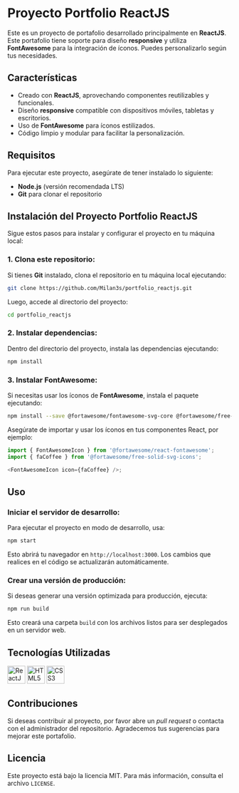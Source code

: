 
# Proyecto Portfolio ReactJS
Este es un proyecto de portafolio desarrollado principalmente en **ReactJS**. Este portafolio tiene soporte para diseño **responsive** y utiliza **FontAwesome** para la integración de íconos. Puedes personalizarlo según tus necesidades.

## Características

- Creado con **ReactJS**, aprovechando componentes reutilizables y funcionales.
- Diseño **responsive** compatible con dispositivos móviles, tabletas y escritorios.
- Uso de **FontAwesome** para íconos estilizados.
- Código limpio y modular para facilitar la personalización.

## Requisitos

Para ejecutar este proyecto, asegúrate de tener instalado lo siguiente:

- **Node.js** (versión recomendada LTS)
- **Git** para clonar el repositorio

## Instalación del Proyecto Portfolio ReactJS

Sigue estos pasos para instalar y configurar el proyecto en tu máquina local:

### 1. Clona este repositorio:

Si tienes **Git** instalado, clona el repositorio en tu máquina local ejecutando:

```bash
git clone https://github.com/Milan3s/portfolio_reactjs.git
```

Luego, accede al directorio del proyecto:

```bash
cd portfolio_reactjs
```

### 2. Instalar dependencias:

Dentro del directorio del proyecto, instala las dependencias ejecutando:

```bash
npm install
```

### 3. Instalar FontAwesome:

Si necesitas usar los íconos de **FontAwesome**, instala el paquete ejecutando:

```bash
npm install --save @fortawesome/fontawesome-svg-core @fortawesome/free-solid-svg-icons @fortawesome/react-fontawesome
```

Asegúrate de importar y usar los íconos en tus componentes React, por ejemplo:

```javascript
import { FontAwesomeIcon } from '@fortawesome/react-fontawesome';
import { faCoffee } from '@fortawesome/free-solid-svg-icons';

<FontAwesomeIcon icon={faCoffee} />;
```

## Uso

### Iniciar el servidor de desarrollo:

Para ejecutar el proyecto en modo de desarrollo, usa:

```bash
npm start
```

Esto abrirá tu navegador en `http://localhost:3000`. Los cambios que realices en el código se actualizarán automáticamente.

### Crear una versión de producción:

Si deseas generar una versión optimizada para producción, ejecuta:

```bash
npm run build
```

Esto creará una carpeta `build` con los archivos listos para ser desplegados en un servidor web.

## Tecnologías Utilizadas

<p align="left">
  <img src="https://img.shields.io/badge/-ReactJS-61DAFB?style=for-the-badge&logo=react&logoColor=white" alt="ReactJS" height="40">
  <img src="https://img.shields.io/badge/-HTML5-E34F26?style=for-the-badge&logo=html5&logoColor=white" alt="HTML5" height="40">
  <img src="https://img.shields.io/badge/-CSS3-1572B6?style=for-the-badge&logo=css3&logoColor=white" alt="CSS3" height="40">
</p>

## Contribuciones

Si deseas contribuir al proyecto, por favor abre un _pull request_ o contacta con el administrador del repositorio. Agradecemos tus sugerencias para mejorar este portafolio.

## Licencia

Este proyecto está bajo la licencia MIT. Para más información, consulta el archivo `LICENSE`.
